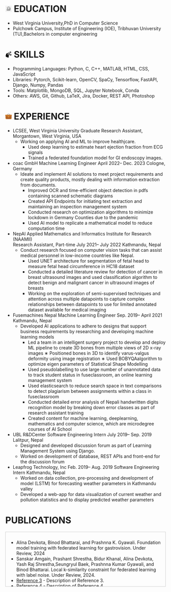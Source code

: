 

# <img src="asset/elogo.jpg" style="width:20px; height:20px;"> EDUCATION

 - West Virginia University,PhD in Computer Science
 - Pulchowk Campus, Institute of Engineering (IOE), Tribhuvan University (TU),Bachelors in computer engineering

# <img src="asset/skill.png" style="width:20px; height:20px;"> SKILLS
 - Programming Languages: Python, C, C++, MATLAB, HTML, CSS, JavaScript
 - Libraries: Pytorch, Scikit-learn, OpenCV, SpaCy, Tensorflow, FastAPI, Django, Numpy, Pandas
 - Tools: Matplotlib, MongoDB, SQL, Jupyter Notebook, Conda
 - Others: AWS, Git, Github, LaTeX, Jira, Docker, REST API, Photoshop

# <img src="asset/briefcase.png" style="width:20px; height:20px;"> EXPERIENCE
 - LCSEE, West Virginia University Graduate Research Assistant, Morgantown, West Virginia, USA
   - Working on applying AI and ML to improve healthjcare.
     - Used deep learning to estimate heart ejection fraction from ECG signals
     - Trained a federated foundation model for GI endoscopy images.
- coac GmbH 
 Machine Learning Engineer April 2022– Dec. 2023 Cologne, Germany
   - Ideate and implement AI solutions to meet project requirements and create quality products, mostly dealing with
 information extraction from documents.
     - Improved OCR and time-efficient object detection in pdfs containing scanned schematic diagrams
     - Created API Endpoints for initiating text extraction and maintaining an inspection management system
     - Conducted research on optimization algorithms to minimize lockdown in Germany Counties due to the pandemic
     - Used AI model to replicate a mathematical model to reduce computation time
 - NepAl Applied Mathematics and Informatics Institute for Research (NAAMII)  
 Research Assistant, Part-time July 2021– July 2022 Kathmandu, Nepal
   - Conduct research focused on computer vision tasks that can assist medical personnel in low-income countries like Nepal.
     - Used UNET architecture for segmentation of fetal head to measure fetal head circumference in HC18 dataset
     - Conducted a detailed literature review for detection of cancer in breast ultrasound images and used classification algorithm to detect benign and malignant
     cancer in ultrasound images of breasts
     - Working on the exploration of semi-supervised techniques and attention across multiple datapoints to capture complex relationships between datapoints to use 
     for limited annotated dataset available for medical imaging
 - Fusemachines Nepal 
 Machine Learning Engineer Sep. 2019– April 2021 Kathmandu, Nepal
   - Developed AI applications to adhere to designs that support business requirements by researching and developing
 machine learning models
     - Led a team in an intelligent surgery project to develop and deploy ML pipeline to create 3D bones from multiple views
 of 2D x-ray images
    ∗ Positioned bones in 3D to identify varus-valgus deformity using image registration
    ∗ Used BOBYQAalgorithm to optimize eigen parameters of Statistical Shape Modelling
     - Used pseudolabelling to use large number of unannotated data to track student status in fuseclassroom, an online learning management system
     - Used elasticsearch to reduce search space in text comparisons to detect plagiarism between assignments within a class in fuseclassroom
     - Conducted detailed error analysis of Nepali handwritten digits recognition model by breaking down error classes as part of research assistant training
     - Created content for machine learning, deeplearning, mathematics and computer science, which are microdegree courses of AI School
 - UBL R&DCenter 
 Software Engineering Intern July 2019– Sep. 2019 Lalitpur, Nepal
   - Designed and developed discussion forum as part of Learning Management System using Django.
   - Worked on development of database, REST APIs and front-end for the discussion forum
 - Leapfrog Technology, Inc 
 Feb. 2019– Aug. 2019 Software Engineering Intern Kathmandu, Nepal
   - Worked on data collection, pre-processing and development of model (LSTM) for forecasting weather parameters in Kathmandu valley
   - Developed a web-app for data visualization of current weather and pollution statistics and to display predicted weather parameters
# PUBLICATIONS
  <div style="border: 1px solid #ccc; padding: 10px; height: 150px; overflow-y: scroll;">
  <ul>
    <li>Alina Devkota, Binod Bhattarai, and Prashnna K. Gyawali. Foundation model training with federated learning for gastrovision. Under Review, 2024</li>
    <li>Sanskar Amgain, Prashant Shrestha, Bidur Khanal, Alina Devkota, Yash Raj Shrestha,Seungryul Baek, Prashnna Kumar Gyawali, and Binod Bhattarai. Local k-similarity constraint for federated learning with label noise. Under Review, 2024.</li>
    <li><a href="https://www.example.com/reference3">Reference 3</a> - Description of Reference 3.</li>
    <li><a href="https://www.example.com/reference4">Reference 4</a> - Description of Reference 4.</li>
    <li><a href="https://www.example.com/reference5">Reference 5</a> - Description of Reference 5.</li>
    <li><a href="https://www.example.com/reference6">Reference 6</a> - Description of Reference 6.</li>
    <li><a href="https://www.example.com/reference7">Reference 7</a> - Description of Reference 7.</li>
    <li><a href="https://www.example.com/reference8">Reference 8</a> - Description of Reference 8.</li>
    <li><a href="https://www.example.com/reference9">Reference 9</a> - Description of Reference 9.</li>
    <li><a href="https://www.example.com/reference10">Reference 10</a> - Description of Reference 10.</li>
  </ul>
</div>
